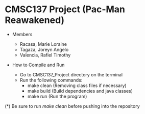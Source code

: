 # CMSC137 Project (Pac-Man Reawakened)

* Members
  - Racasa, Marie Loraine
  - Tagaza, Joreyn Angelo
  - Valencia, Rafiel Timothy

* How to Compile and Run
    - Go to CMSC137_Project directory on the terminal
    - Run the following commands: 
        - make clean (Removing class files if necessary)
        - make build (Build dependencies and java classes)
        - make run   (Run the program)
            
(\*) Be sure to run *make clean* before pushing into the repository 
